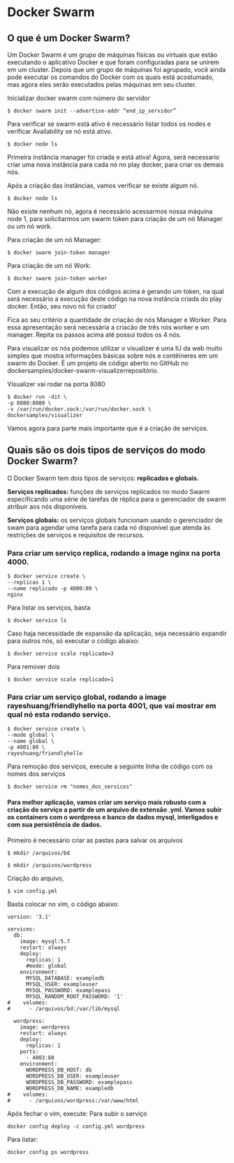 # Docker Swarm


## O que é um Docker Swarm?
Um Docker Swarm é um grupo de máquinas físicas ou virtuais que estão executando o aplicativo Docker e que foram configuradas para se unirem em um cluster. Depois que um grupo de máquinas foi agrupado, você ainda pode executar os comandos do Docker com os quais está acostumado, mas agora eles serão executados pelas máquinas em seu cluster.

Inicializar docker swarm com número do servidor
~~~
$ docker swarm init --advertise-addr “end_ip_servidor”
~~~
Para verificar se swarm está ativo é necessário listar todos os nodes e verificar Availability se nó está ativo.
~~~
$ docker node ls
~~~
Primeira instância manager foi criada e está ativa!
Agora, será necessario criar uma nova instância para cada nó no play docker, para criar os demais nós.

Após a criação das instâncias, vamos verificar se existe algum nó.
~~~
$ docker node ls
~~~
Não existe nenhum nó, agora é necessário acessarmos nossa máquina node 1, para solicitarmos um swarm token para criação de um nó Manager ou um nó work.

Para criação de um nó Manager:
~~~
$ docker swarm join-token manager
~~~
Para criação de um nó Work:
~~~
$ docker swarm join-token worker
~~~

Com a execução de algum dos códigos acima é gerando um token, na qual será necessário a execução deste código na nova instância criada do play docker. Então, seu novo nó foi criado!

Fica ao seu critério a quantidade de criação de nós Manager e Worker. Para essa apresentação será necessária a criacão de três nós worker e um manager. Repita os passos acima até possui todos os 4 nós.


Para visualizar os nós podemos utilizar o visualizer é uma IU da web muito simples que mostra informações básicas sobre nós e contêineres em um swarm do Docker. É um projeto de código aberto no GitHub no dockersamples/docker-swarm-visualizerrepositório.

Visualizer vai rodar na porta 8080
~~~
$ docker run -dit \
-p 8080:8080 \
-v /var/run/docker.sock:/var/run/docker.sock \
dockersamples/visualizer
~~~
Vamos agora para parte mais importante que é a criação de serviços.

## Quais são os dois tipos de serviços do modo Docker Swarm?
O Docker Swarm tem dois tipos de serviços: **replicados e globais**.

**Serviços replicados:** funções de serviços replicados no modo Swarm especificando uma série de tarefas de réplica para o gerenciador de swarm atribuir aos nós disponíveis.

**Serviços globais:** os serviços globais funcionam usando o gerenciador de swam para agendar uma tarefa para cada nó disponível que atenda às restrições de serviços e requisitos de recursos.

### Para criar um serviço replica, rodando a image nginx na porta 4000.


~~~
$ docker service create \
--replicas 1 \
--name replicado -p 4000:80 \
nginx
~~~
Para listar os serviços, basta
~~~
$ docker service ls
~~~
Caso haja necessidade de expansão da aplicação, seja necessário expandir para outros nós, só executar o código abaixo:
~~~
$ docker service scale replicado=3
~~~
Para remover dois
~~~
$ docker service scale replicado=1
~~~

### Para criar um serviço global, rodando a image rayeshuang/friendlyhello na porta 4001, que vai mostrar em qual nó esta rodando serviço.


~~~
$ docker service create \
--mode global \
--name global \
-p 4001:80 \
rayeshuang/friendlyhello
~~~

Para remoção dos serviços, execute a seguinte linha de código com os nomes dos serviços
~~~
$ docker service rm "nomes_dos_servicos"
~~~

#### Para melhor aplicação, vamos criar um serviço mais robusto com a criação do serviço a partir de um arquivo de extensão .yml. Vamos subir os containers com o wordpress e banco de dados mysql, interligados e com sua persistência de dados.

Primeiro é necessário criar as pastas para salvar os arquivos
~~~
$ mkdir /arquivos/bd
~~~
~~~
$ mkdir /arquivos/wordpress
~~~
Criação do arquivo,
~~~
$ vim config.yml
~~~
Basta colocar no vim, o código abaixo:
~~~
version: '3.1'

services:
  db:
    image: mysql:5.7
    restart: always
    deploy:
      replicas: 1
      #mode: global 
    environment:
      MYSQL_DATABASE: exampledb
      MYSQL_USER: exampleuser
      MYSQL_PASSWORD: examplepass
      MYSQL_RANDOM_ROOT_PASSWORD: '1'
#    volumes:
#      - /arquivos/bd:/var/lib/mysql

  wordpress:
    image: wordpress
    restart: always
    deploy:
      replicas: 1   
    ports:
      - 4003:80
    environment:
      WORDPRESS_DB_HOST: db
      WORDPRESS_DB_USER: exampleuser
      WORDPRESS_DB_PASSWORD: examplepass
      WORDPRESS_DB_NAME: exampledb
#    volumes:
#      - /arquivos/wordpress:/var/www/html
~~~
Após fechar o vim, execute:
Para subir o serviço
~~~
docker config deploy -c config.yml wordpress
~~~
Para listar:
~~~
docker config ps wordpress
~~~



